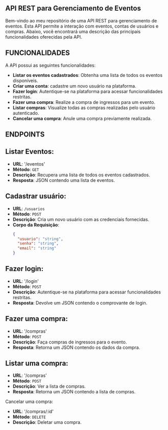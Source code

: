 ## API REST para Gerenciamento de Eventos 

Bem-vindo ao meu repositório de uma API REST para gerenciamento de eventos. Esta API permite a interação com eventos, contas de usuários e compras. Abaixo, você encontrará uma descrição das principais funcionalidades oferecidas pela API.

## FUNCIONALIDADES

A API possui as seguintes funcionalidades:

- **Listar os eventos cadastrados**: Obtenha uma lista de todos os eventos disponíveis.
- **Criar uma conta**: cadastre um novo usuário na plataforma.
- **Fazer login**: Autentique-se na plataforma para acessar funcionalidades restritas.
- **Fazer uma compra**: Realize a compra de ingressos para um evento.
- **Listar compras**: Visualize todas as compras realizadas pelo usuário autenticado.
- **Cancelar uma compra**: Anule uma compra previamente realizada.

## ENDPOINTS

## Listar Eventos:

- **URL**: '/eventos'
- **Método**: `GET`
- **Descrição**: Recupera uma lista de todos os eventos cadastrados.
- **Resposta**: JSON contendo uma lista de eventos.

## Cadastrar usuário: 

- **URL**: `/usuarios`
- **Método**: `POST`
- **Descrição**: Cria um novo usuário com as credenciais fornecidas.
- **Corpo da Requisição**:
  ```json
  {
    "usuario": "string",
    "senha": "string",
    "email": "string"
  }


## Fazer login:

- **URL**: '/login'
- **Método**: `POST`
- **Descrição**: Autentique-se na plataforma para acessar funcionalidades restritas.
- **Resposta**: Devolve um JSON contendo o comprovante de login.


## Fazer uma compra:

- **URL**: '/compras'
- **Método**: `POST`
- **Descrição**: Faça compras de ingressos para o evento.
- **Resposta**: Retorna um JSON contendo os dados da compra.


## Listar uma compra:

- **URL**: '/compras'
- **Método**: `POST`
- **Descrição**: Ver a lista de compras.
- **Resposta**: Retorna um JSON contendo a lista de compras.

Cancelar uma compra:

- **URL**: '/compras/:id'
- **Método**: `DELETE`
- **Descrição**: Deletar uma compra.

